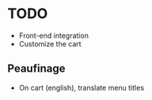 # TODO
- Front-end integration
- Customize the cart


## Peaufinage
- On cart (english), translate menu titles
